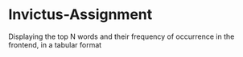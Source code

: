 # Invictus-Assignment
Displaying the top N words and their frequency of occurrence in the frontend, in a tabular format
